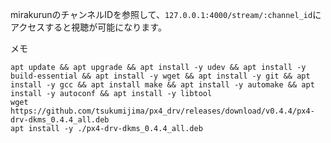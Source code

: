 mirakurunのチャンネルIDを参照して、``127.0.0.1:4000/stream/:channel_id``にアクセスすると視聴が可能になります。

メモ
``` shell-session
apt update && apt upgrade && apt install -y udev && apt install -y build-essential && apt install -y wget && apt install -y git && apt install -y gcc && apt install make && apt install -y automake && apt install -y autoconf && apt install -y libtool
wget https://github.com/tsukumijima/px4_drv/releases/download/v0.4.4/px4-drv-dkms_0.4.4_all.deb
apt install -y ./px4-drv-dkms_0.4.4_all.deb
```
